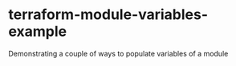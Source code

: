 # terraform-module-variables-example
Demonstrating a couple of ways to populate variables of a module
